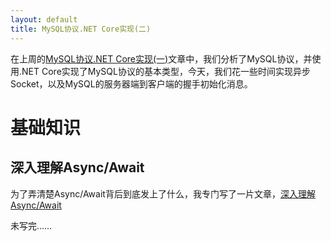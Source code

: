 ```yaml
---
layout: default
title: MySQL协议.NET Core实现(二)
---
```


在上周的[MySQL协议.NET Core实现(一)](http://www.xyting.org/2017/02/18/.NET-Core-MySql-Protocol-1.html)文章中，我们分析了MySQL协议，并使用.NET Core实现了MySQL协议的基本类型，今天，我们花一些时间实现异步Socket，以及MySQL的服务器端到客户端的握手初始化消息。

# 基础知识

## 深入理解Async/Await

为了弄清楚Async/Await背后到底发上了什么，我专门写了一片文章，[深入理解Async/Await](http://www.xyting.org/2017/02/28/understand-async-await-in-depth.html)




未写完……